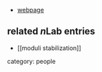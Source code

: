 

* [webpage](http://www.physics.mcgill.ca/~rhb/)

## related $n$Lab entries

* [[moduli stabilization]]

category: people